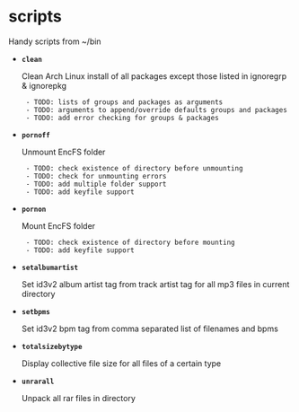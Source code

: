 # scripts
Handy scripts from ~/bin

 * **`clean`**
 
    Clean Arch Linux install of all packages except those listed in ignoregrp & ignorepkg

        - TODO: lists of groups and packages as arguments
        - TODO: arguments to append/override defaults groups and packages
        - TODO: add error checking for groups & packages

 * **`pornoff`**

    Unmount EncFS folder

        - TODO: check existence of directory before unmounting
        - TODO: check for unmounting errors
        - TODO: add multiple folder support
        - TODO: add keyfile support

 * **`pornon`**

    Mount EncFS folder

        - TODO: check existence of directory before mounting
        - TODO: add keyfile support

 * **`setalbumartist`**

    Set id3v2 album artist tag from track artist tag for all mp3 files in current directory

 * **`setbpms`**

    Set id3v2 bpm tag from comma separated list of filenames and bpms

 * **`totalsizebytype`**

    Display collective file size for all files of a certain type

 * **`unrarall`**

    Unpack all rar files in directory
